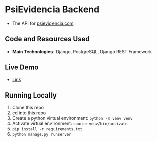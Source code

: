 # PsiEvidencia Backend
- The API for [psievidencia.com](https://github.com/francosbenitez/psievidencia-frontend).

## Code and Resources Used
- **Main Technologies:** Django, PostgreSQL, Django REST Framework

## Live Demo
- [Link](https://secret-hamlet-81810.herokuapp.com/)

## Running Locally

1. Clone this repo
1. cd into this repo
1. Create a python virtual environment: `python -m venv venv`
1. Activate virtual environment: `source venv/bin/activate`
1. `pip install -r requirements.txt`
1. `python manage.py runserver`
